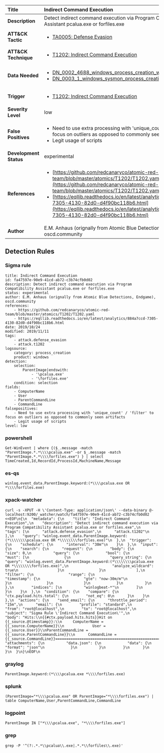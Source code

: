 | Title                    | Indirect Command Execution       |
|:-------------------------|:------------------|
| **Description**          | Detect indirect command execution via Program Compatibility Assistant pcalua.exe or forfiles.exe |
| **ATT&amp;CK Tactic**    |  <ul><li>[TA0005: Defense Evasion](https://attack.mitre.org/tactics/TA0005)</li></ul>  |
| **ATT&amp;CK Technique** | <ul><li>[T1202: Indirect Command Execution](https://attack.mitre.org/techniques/T1202)</li></ul>  |
| **Data Needed**          | <ul><li>[DN_0002_4688_windows_process_creation_with_commandline](../Data_Needed/DN_0002_4688_windows_process_creation_with_commandline.md)</li><li>[DN_0003_1_windows_sysmon_process_creation](../Data_Needed/DN_0003_1_windows_sysmon_process_creation.md)</li></ul>  |
| **Trigger**              | <ul><li>[T1202: Indirect Command Execution](../Triggers/T1202.md)</li></ul>  |
| **Severity Level**       | low |
| **False Positives**      | <ul><li>Need to use extra processing with 'unique_count' / 'filter' to focus on outliers as opposed to commonly seen artifacts</li><li>Legit usage of scripts</li></ul>  |
| **Development Status**   | experimental |
| **References**           | <ul><li>[https://github.com/redcanaryco/atomic-red-team/blob/master/atomics/T1202/T1202.yaml](https://github.com/redcanaryco/atomic-red-team/blob/master/atomics/T1202/T1202.yaml)</li><li>[https://eqllib.readthedocs.io/en/latest/analytics/884a7ccd-7305-4130-82d0-d4f90bc118b6.html](https://eqllib.readthedocs.io/en/latest/analytics/884a7ccd-7305-4130-82d0-d4f90bc118b6.html)</li></ul>  |
| **Author**               | E.M. Anhaus (orignally from Atomic Blue Detections, Endgame), oscd.community |


## Detection Rules

### Sigma rule

```
title: Indirect Command Execution
id: fa47597e-90e9-41cd-ab72-c3b74cfb0d02
description: Detect indirect command execution via Program Compatibility Assistant pcalua.exe or forfiles.exe
status: experimental
author: E.M. Anhaus (orignally from Atomic Blue Detections, Endgame), oscd.community
references:
    - https://github.com/redcanaryco/atomic-red-team/blob/master/atomics/T1202/T1202.yaml
    - https://eqllib.readthedocs.io/en/latest/analytics/884a7ccd-7305-4130-82d0-d4f90bc118b6.html
date: 2019/10/24
modified: 2019/11/11
tags:
    - attack.defense_evasion
    - attack.t1202
logsource:
    category: process_creation
    product: windows
detection:
    selection:
        ParentImage|endswith:
            - '\pcalua.exe'
            - '\forfiles.exe'
    condition: selection
fields:
    - ComputerName
    - User
    - ParentCommandLine
    - CommandLine
falsepositives:
    - Need to use extra processing with 'unique_count' / 'filter' to focus on outliers as opposed to commonly seen artifacts
    - Legit usage of scripts
level: low

```





### powershell
    
```
Get-WinEvent | where {($_.message -match "ParentImage.*.*\\\\pcalua.exe" -or $_.message -match "ParentImage.*.*\\\\forfiles.exe") } | select TimeCreated,Id,RecordId,ProcessId,MachineName,Message
```


### es-qs
    
```
winlog.event_data.ParentImage.keyword:(*\\\\pcalua.exe OR *\\\\forfiles.exe)
```


### xpack-watcher
    
```
curl -s -XPUT -H \'Content-Type: application/json\' --data-binary @- localhost:9200/_watcher/watch/fa47597e-90e9-41cd-ab72-c3b74cfb0d02 <<EOF\n{\n  "metadata": {\n    "title": "Indirect Command Execution",\n    "description": "Detect indirect command execution via Program Compatibility Assistant pcalua.exe or forfiles.exe",\n    "tags": [\n      "attack.defense_evasion",\n      "attack.t1202"\n    ],\n    "query": "winlog.event_data.ParentImage.keyword:(*\\\\\\\\pcalua.exe OR *\\\\\\\\forfiles.exe)"\n  },\n  "trigger": {\n    "schedule": {\n      "interval": "30m"\n    }\n  },\n  "input": {\n    "search": {\n      "request": {\n        "body": {\n          "size": 0,\n          "query": {\n            "bool": {\n              "must": [\n                {\n                  "query_string": {\n                    "query": "winlog.event_data.ParentImage.keyword:(*\\\\\\\\pcalua.exe OR *\\\\\\\\forfiles.exe)",\n                    "analyze_wildcard": true\n                  }\n                }\n              ],\n              "filter": {\n                "range": {\n                  "timestamp": {\n                    "gte": "now-30m/m"\n                  }\n                }\n              }\n            }\n          }\n        },\n        "indices": [\n          "winlogbeat-*"\n        ]\n      }\n    }\n  },\n  "condition": {\n    "compare": {\n      "ctx.payload.hits.total": {\n        "not_eq": 0\n      }\n    }\n  },\n  "actions": {\n    "send_email": {\n      "throttle_period": "15m",\n      "email": {\n        "profile": "standard",\n        "from": "root@localhost",\n        "to": "root@localhost",\n        "subject": "Sigma Rule \'Indirect Command Execution\'",\n        "body": "Hits:\\n{{#ctx.payload.hits.hits}}Hit on {{_source.@timestamp}}:\\n     ComputerName = {{_source.ComputerName}}\\n             User = {{_source.User}}\\nParentCommandLine = {{_source.ParentCommandLine}}\\n      CommandLine = {{_source.CommandLine}}================================================================================\\n{{/ctx.payload.hits.hits}}",\n        "attachments": {\n          "data.json": {\n            "data": {\n              "format": "json"\n            }\n          }\n        }\n      }\n    }\n  }\n}\nEOF\n
```


### graylog
    
```
ParentImage.keyword:(*\\\\pcalua.exe *\\\\forfiles.exe)
```


### splunk
    
```
(ParentImage="*\\\\pcalua.exe" OR ParentImage="*\\\\forfiles.exe") | table ComputerName,User,ParentCommandLine,CommandLine
```


### logpoint
    
```
ParentImage IN ["*\\\\pcalua.exe", "*\\\\forfiles.exe"]
```


### grep
    
```
grep -P '^(?:.*.*\\pcalua\\.exe|.*.*\\forfiles\\.exe)'
```



